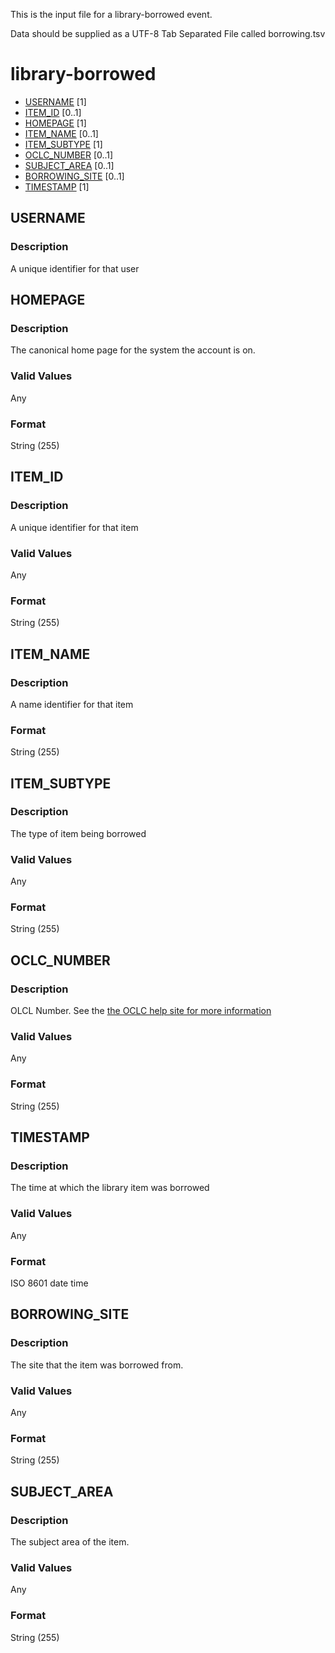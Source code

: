 This is the input file for a library-borrowed event.

Data should be supplied as a UTF-8 Tab Separated File called borrowing.tsv

# library-borrowed

* [USERNAME](#USERNAME) [1]
* [ITEM_ID](#item_id) [0..1]
* [HOMEPAGE](#item_id) [1]
* [ITEM_NAME](#item_name) [0..1]
* [ITEM_SUBTYPE](#item_subtype) [1]
* [OCLC_NUMBER](#oclc_number) [0..1]
* [SUBJECT_AREA](#subject_area) [0..1]
* [BORROWING_SITE](#borrowing_site) [0..1]
* [TIMESTAMP](#timestamp) [1]



## USERNAME 
### Description

A unique identifier for that user

## HOMEPAGE 
### Description

The canonical home page for the system the account is on.


### Valid Values
Any

### Format
String (255)

## ITEM_ID 
### Description

A unique identifier for that item

### Valid Values
Any

### Format
String (255)


## ITEM_NAME
### Description

A name identifier for that item

### Format
String (255)

## ITEM_SUBTYPE
### Description

The type of item being borrowed

### Valid Values
Any

### Format
String (255)


## OCLC_NUMBER
### Description

OLCL Number. See the [the OCLC help site for more information](https://help.oclc.org/Metadata_Services/WorldShare_Collection_Manager/Choose_your_Collection_Manager_workflow/Data_sync_collections/Prepare_your_data/035_field_and_OCLC_control_numbers)


### Valid Values
Any

### Format
String (255)


## TIMESTAMP 
### Description
The time at which the library item was borrowed

### Valid Values
Any

### Format
ISO 8601 date time

## BORROWING_SITE 
### Description
The site that the item was borrowed from.

### Valid Values
Any

### Format
String (255)

## SUBJECT_AREA 
### Description
The subject area of the item.

### Valid Values
Any

### Format
String (255)











